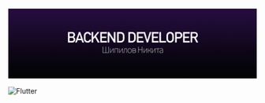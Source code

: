 [![Header](about.jpg)](https://github.com/LAYT73)

![Flutter](https://img.shields.io/badge/Flutter-Message-090909)
